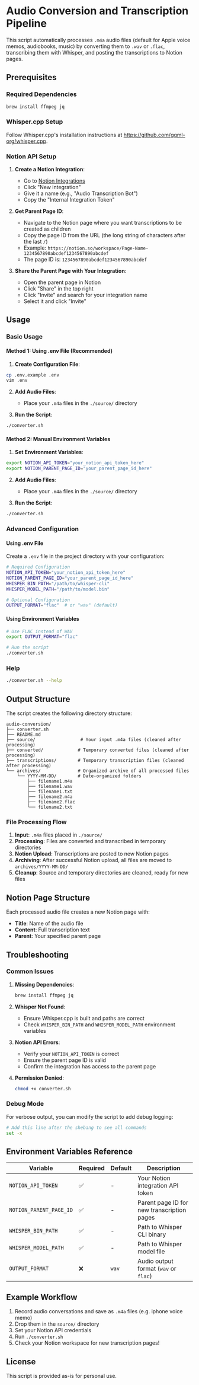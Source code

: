 # Audio Conversion and Transcription Pipeline

This script automatically processes `.m4a` audio files (default for Apple voice memos, audiobooks, music) by converting them to `.wav` or `.flac`, transcribing them with Whisper, and posting the transcriptions to Notion pages.

## Prerequisites

### Required Dependencies
```bash
brew install ffmpeg jq
```

### Whisper.cpp Setup

Follow Whisper.cpp's installation instructions at https://github.com/ggml-org/whisper.cpp.

### Notion API Setup

1. **Create a Notion Integration**:
   - Go to [Notion Integrations](https://www.notion.so/my-integrations)
   - Click "New integration"
   - Give it a name (e.g., "Audio Transcription Bot")
   - Copy the "Internal Integration Token"

2. **Get Parent Page ID**:
   - Navigate to the Notion page where you want transcriptions to be created as children
   - Copy the page ID from the URL (the long string of characters after the last `/`)
   - Example: `https://notion.so/workspace/Page-Name-1234567890abcdef1234567890abcdef`
   - The page ID is: `1234567890abcdef1234567890abcdef`

3. **Share the Parent Page with Your Integration**:
   - Open the parent page in Notion
   - Click "Share" in the top right
   - Click "Invite" and search for your integration name
   - Select it and click "Invite"

## Usage

### Basic Usage

#### Method 1: Using .env File (Recommended)

1. **Create Configuration File**:
```bash
cp .env.example .env
vim .env
```

2. **Add Audio Files**:
   - Place your `.m4a` files in the `./source/` directory

3. **Run the Script**:
```bash
./converter.sh
```

#### Method 2: Manual Environment Variables

1. **Set Environment Variables**:
```bash
export NOTION_API_TOKEN="your_notion_api_token_here"
export NOTION_PARENT_PAGE_ID="your_parent_page_id_here"
```

2. **Add Audio Files**:
   - Place your `.m4a` files in the `./source/` directory

3. **Run the Script**:
```bash
./converter.sh
```

### Advanced Configuration

#### Using .env File

Create a `.env` file in the project directory with your configuration:

```bash
# Required Configuration
NOTION_API_TOKEN="your_notion_api_token_here"
NOTION_PARENT_PAGE_ID="your_parent_page_id_here"
WHISPER_BIN_PATH="/path/to/whisper-cli"
WHISPER_MODEL_PATH="/path/to/model.bin"

# Optional Configuration
OUTPUT_FORMAT="flac"  # or "wav" (default)
```

#### Using Environment Variables

```bash
# Use FLAC instead of WAV
export OUTPUT_FORMAT="flac"

# Run the script
./converter.sh
```

### Help
```bash
./converter.sh --help
```

## Output Structure

The script creates the following directory structure:

```
audio-conversion/
├── converter.sh
├── README.md
├── source/                 # Your input .m4a files (cleaned after processing)
├── converted/             # Temporary converted files (cleaned after processing)
├── transcriptions/        # Temporary transcription files (cleaned after processing)
└── archives/              # Organized archive of all processed files
    └── YYYY-MM-DD/        # Date-organized folders
        ├── filename1.m4a
        ├── filename1.wav
        ├── filename1.txt
        ├── filename2.m4a
        ├── filename2.flac
        └── filename2.txt
```

### File Processing Flow

1. **Input**: `.m4a` files placed in `./source/`
2. **Processing**: Files are converted and transcribed in temporary directories
3. **Notion Upload**: Transcriptions are posted to new Notion pages
4. **Archiving**: After successful Notion upload, all files are moved to `archives/YYYY-MM-DD/`
5. **Cleanup**: Source and temporary directories are cleaned, ready for new files

## Notion Page Structure

Each processed audio file creates a new Notion page with:
- **Title**: Name of the audio file
- **Content**: Full transcription text
- **Parent**: Your specified parent page

## Troubleshooting

### Common Issues

1. **Missing Dependencies**:
   ```bash
   brew install ffmpeg jq
   ```

2. **Whisper Not Found**:
   - Ensure Whisper.cpp is built and paths are correct
   - Check `WHISPER_BIN_PATH` and `WHISPER_MODEL_PATH` environment variables

3. **Notion API Errors**:
   - Verify your `NOTION_API_TOKEN` is correct
   - Ensure the parent page ID is valid
   - Confirm the integration has access to the parent page

4. **Permission Denied**:
   ```bash
   chmod +x converter.sh
   ```

### Debug Mode

For verbose output, you can modify the script to add debug logging:
```bash
# Add this line after the shebang to see all commands
set -x
```

## Environment Variables Reference

| Variable | Required | Default | Description |
|----------|----------|---------|-------------|
| `NOTION_API_TOKEN` | ✅ | - | Your Notion integration API token |
| `NOTION_PARENT_PAGE_ID` | ✅ | - | Parent page ID for new transcription pages |
| `WHISPER_BIN_PATH` | ✅ | - | Path to Whisper CLI binary |
| `WHISPER_MODEL_PATH` | ✅ | - | Path to Whisper model file |
| `OUTPUT_FORMAT` | ❌ | `wav` | Audio output format (`wav` or `flac`) |

## Example Workflow

1. Record audio conversations and save as `.m4a` files (e.g. iphone voice memo)
2. Drop them in the `source/` directory
3. Set your Notion API credentials
4. Run `./converter.sh`
5. Check your Notion workspace for new transcription pages!

## License

This script is provided as-is for personal use.
